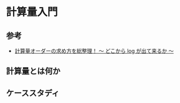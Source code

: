 # 計算量入門

## 参考

- [計算量オーダーの求め方を総整理！ 〜 どこから log が出て来るか 〜](https://qiita.com/drken/items/872ebc3a2b5caaa4a0d0)

## 計算量とは何か

## ケーススタディ